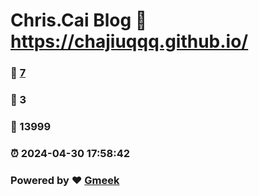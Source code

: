 # Chris.Cai Blog :link: https://chajiuqqq.github.io/ 
### :page_facing_up: [7](https://chajiuqqq.github.io//tag.html) 
### :speech_balloon: 3 
### :hibiscus: 13999 
### :alarm_clock: 2024-04-30 17:58:42 
### Powered by :heart: [Gmeek](https://github.com/Meekdai/Gmeek)

